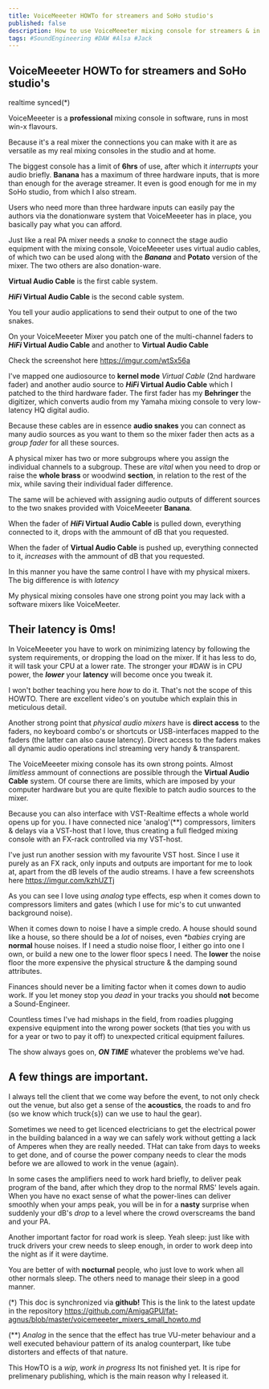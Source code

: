 ```yaml
---
title: VoiceMeeeter HOWTo for streamers and SoHo studio's
published: false
description: How to use VoiceMeeeter mixing console for streamers & in SoHo studios
tags: #SoundEngineering #DAW #Alsa #Jack
---
```



## VoiceMeeeter HOWTo for streamers and SoHo studio's 
realtime synced(*)

VoiceMeeeter is a **professional** mixing console in software, runs in most win-x flavours.

Because it's a real mixer the connections you can make with it are as versatile as my real mixing consoles in the studio and at home.

The biggest console has a limit of **6hrs** of use, after which it _interrupts_ your audio briefly. **Banana** has a maximum of three hardware inputs, that is more than enough for the average streamer. It even is good enough for me in my SoHo studio, from which I also stream.

Users who need more than three hardware inputs can easily pay the authors via the donationware system that VoiceMeeeter has in place, you basically pay what you can afford.

Just like a real PA mixer needs a _snake_ to connect the stage audio equipment with the mixing console, VoiceMeeeter uses virtual audio cables, of which two can be used along with the **_Banana_** and **Potato** version of the mixer. The two others are also donation-ware.

**Virtual Audio Cable** is the first cable system.

**_HiFi_ Virtual Audio Cable** is the second cable system.

You tell your audio applications to send their output to one of the two snakes.

On your VoiceMeeeter Mixer you patch one of the multi-channel faders to **_HiFi_ Virtual Audio Cable** and another to **Virtual Audio Cable**

Check the screenshot here <https://imgur.com/wtSx56a>

I've mapped one audiosource to **kernel mode** _Virtual Cable_ (2nd hardware fader) and another audio source to **_HiFi_ Virtual Audio Cable** which I patched to the third hardware fader. The first fader has my **Behringer** the digitizer, which converts audio from my Yamaha mixing console to very low-latency HQ digital audio.  

Because these cables are in essence **audio snakes** you can connect as many audio sources as you want to them so the mixer fader then acts as a _group fader_ for all these sources.

A physical mixer has two or more subgroups where you assign the individual channels to a subgroup. These are _vital_ when you need to drop or raise the **whole brass** or woodwind  **section**, in relation to the rest of the mix, while saving their individual fader difference.

The same will be achieved with assigning audio outputs of different sources to the two snakes provided with VoiceMeeeter **Banana**. 

When the fader of **_HiFi_ Virtual Audio Cable** is pulled down, everything connected to it, drops with the ammount of dB that you requested. 

When the fader of **Virtual Audio Cable** is pushed up, everything connected to it, _increases_ with the ammount of dB that you requested.

In this manner you have the same control I have with my physical mixers. The big difference is with _latency_

My physical mixing consoles have one strong point you may lack with a software mixers like VoiceMeeter.

## Their latency is 0ms!

In VoiceMeeeter you have to work on minimizing latency by following the system requirements, or dropping the load on the mixer. If it has less to do, it will task your CPU at a lower rate. The stronger your #DAW is in CPU power, the _**lower**_ your **latency** will become once you tweak it.

I won't bother teaching you here _how_ to do it. That's not the scope of this HOWTO. There are excellent video's on youtube which explain this in meticulous detail.

Another strong point that _physical audio mixers_ have is **direct access** to the faders, no keyboard combo's or shortcuts or USB-interfaces mapped to the faders (the latter can also cause latency). Direct access to the faders makes all dynamic audio operations incl streaming very handy & transparent.

The VoiceMeeeter mixing console has its own strong points. Almost _limitless_ ammount of connections are possible through the **Virtual Audio Cable** system. Of course there are limits, which are imposed by your computer hardware but you are quite flexible to patch audio sources to the mixer.

Because you can also interface with VST-Realtime effects a whole world opens up for you. I have connected nice 'analog'(**) compressors, limiters & delays via a VST-host that I love, thus creating a full fledged mixing console with an FX-rack controlled via my VST-host. 

I've just run another session with my favourite VST host. Since I use it purely as an FX rack, only inputs and outputs are important for me to look at, apart from the dB levels of the audio streams. I have a few screenshots here <https://imgur.com/kzhUZTj>

As you can see I love using _analog_ type effects, esp when it comes down to compressors limiters and gates (which I use for mic's to cut unwanted background noise). 

When it comes down to noise I have a simple credo. A house should sound like a house, so there should be a *lot* of noises, even _**babies*_ crying are **normal** house noises. If I need a studio noise floor, I either go into one I own, or build a new one to the lower floor specs I need. The **lower** the noise floor the more expensive the physical structure & the damping sound attributes.

Finances should never be a limiting factor when it comes down to audio work. If you let money stop you _dead_ in your tracks you should **not** become a Sound-Engineer.

Countless times I've had mishaps in the field, from roadies plugging expensive equipment into the wrong power sockets (that ties you with us for a year or two to pay it off) to unexpected critical equipment failures.

The show always goes on, _**ON TIME**_ whatever the problems we've had.

## A few things are important.

I always tell the client that we come way before the event, to not only check out the venue, but also get a sense of the **acoustics**, the roads to and fro (so we know which truck{s}) can we use to haul the gear).

Sometimes we need to get licenced electricians to get the electrical power in the building balanced in a way we can safely work without getting a lack of Amperes when they are really needed. THat can take from days to weeks to get done, and of course the power company needs to clear the mods before we are allowed to work in the venue (again).

In some cases the amplifiers need to work hard briefly, to deliver peak program of the band, after which they drop to the normal RMS' levels again. When you have no exact sense of what the power-lines can deliver smoothly when your amps peak, you will be in for a **nasty** surprise when suddenly your dB's _drop_ to a level where the crowd overscreams the band and your PA.

Another important factor for road work is sleep. Yeah sleep: just like with truck drivers your crew needs to sleep enough, in order to work deep into the night as if it were daytime.

You are better of with **nocturnal** people, who just love to work when all other normals sleep. The others need to manage their sleep in a good manner.



(*)
This doc is synchronized via **github!** This is the link to the latest update in the repository
<https://github.com/AmigaGPU/fat-agnus/blob/master/voicemeeeter_mixers_small_howto.md>

(**)
_Analog_ in the sence that the effect has true VU-meter behaviour and a well executed behaviour pattern of its analog counterpart, like tube distorters and effects of that nature.

This HowTO is a *wip, work in progress* Its not finished yet. It is ripe for prelimenary publishing, which is the main reason why I released it.